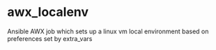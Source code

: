 # awx_localenv
Ansible AWX job which sets up a linux vm local environment based on preferences set by extra_vars 
